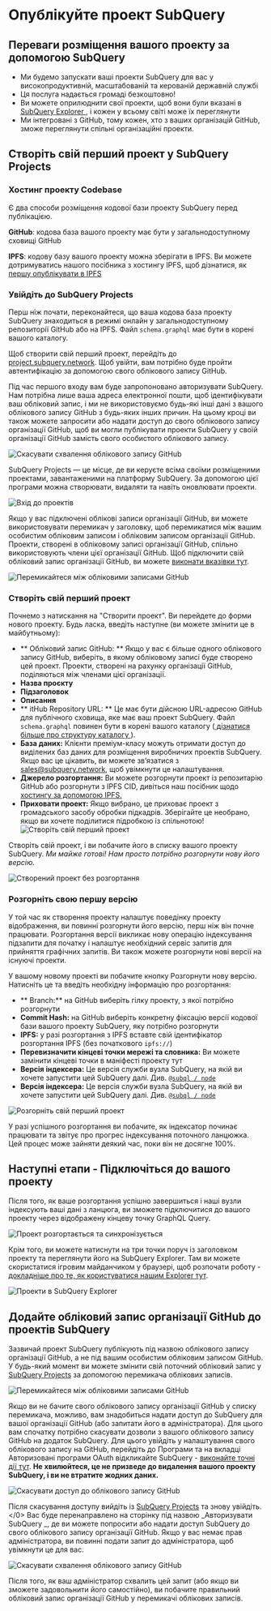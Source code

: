 # Опублікуйте проект SubQuery

## Переваги розміщення вашого проекту за допомогою SubQuery

- Ми будемо запускати ваші проекти SubQuery для вас у високопродуктивній, масштабованій та керованій державній службі
- Ця послуга надається громаді безкоштовно!
- Ви можете оприлюднити свої проекти, щоб вони були вказані в [ SubQuery Explorer ](https://explorer.subquery.network), і кожен у всьому світі може їх переглянути
- Ми інтегровані з GitHub, тому кожен, хто з ваших організацій GitHub, зможе переглянути спільні організаційні проекти.

## Створіть свій перший проект у SubQuery Projects

### Хостинг проекту Codebase

Є два способи розміщення кодової бази проекту SubQuery перед публікацією.

**GitHub**: кодова база вашого проекту має бути у загальнодоступному сховищі GitHub

**IPFS**: кодову базу вашого проекту можна зберігати в IPFS. Ви можете дотримуватись нашого посібника з хостингу IPFS, щоб дізнатися, як [першу опублікувати в IPFS](ipfs.md)

### Увійдіть до SubQuery Projects

Перш ніж почати, переконайтеся, що ваша кодова база проекту SubQuery знаходиться в режимі онлайн у загальнодоступному репозиторії GitHub або на IPFS. Файл `schema.graphql` має бути в корені вашого каталогу.

Щоб створити свій перший проект, перейдіть до [project.subquery.network](https://project.subquery.network). Щоб увійти, вам потрібно буде пройти автентифікацію за допомогою свого облікового запису GitHub.

Під час першого входу вам буде запропоновано авторизувати SubQuery. Нам потрібна лише ваша адреса електронної пошти, щоб ідентифікувати ваш обліковий запис, і ми не використовуємо будь-які інші дані з вашого облікового запису GitHub з будь-яких інших причин. На цьому кроці ви також можете запросити або надати доступ до свого облікового запису організації GitHub, щоб ви могли публікувати проекти SubQuery у своїй організації GitHub замість свого особистого облікового запису.

![Скасувати схвалення облікового запису GitHub](/assets/img/project_auth_request.png)

SubQuery Projects — це місце, де ви керуєте всіма своїми розміщеними проектами, завантаженими на платформу SubQuery. За допомогою цієї програми можна створювати, видаляти та навіть оновлювати проекти.

![Вхід до проектів](/assets/img/projects-dashboard.png)

Якщо у вас підключені облікові записи організації GitHub, ви можете використовувати перемикач у заголовку, щоб перемикатися між вашим особистим обліковим записом і обліковим записом організації GitHub. Проекти, створені в обліковому записі організації GitHub, спільно використовують члени цієї організації GitHub. Щоб підключити свій обліковий запис організації GitHub, ви можете [виконати вказівки тут](#add-github-organization-account-to-subquery-projects).

![Перемикайтеся між обліковими записами GitHub](/assets/img/projects-account-switcher.png)

### Створіть свій перший проект

Почнемо з натискання на "Створити проект". Ви перейдете до форми нового проекту. Будь ласка, введіть наступне (ви можете змінити це в майбутньому):

- ** Обліковий запис GitHub: ** Якщо у вас є більше одного облікового запису GitHub, виберіть, в якому обліковому записі буде створено цей проект. Проекти, створені на рахунку організації GitHub, поділяються між членами цієї організації.
- **Назва проєкту**
- **Підзаголовок**
- **Описання**
- ** itHub Repository URL: ** Це має бути дійсною URL-адресою GitHub для публічного сховища, яке має ваш проект SubQuery. Файл ` schema.graphql ` повинен бути в корені вашого каталогу ([ дізнатися більше про структуру каталогу ](../create/introduction.md#directory-structure)).
- **База даних:** Клієнти преміум-класу можуть отримати доступ до виділених баз даних для розміщення виробничих проектів SubQuery. Якщо вас це цікавить, ви можете зв’язатися з [sales@subquery.network](mailto:sales@subquery.network), щоб увімкнути це налаштування.
- **Джерело розгортання:** Ви можете розгорнути проект із репозитарію GitHub або розгорнути з IPFS CID, дивіться наш посібник щодо [хостингу за допомогою IPFS.](ipfs.md)
- **Приховати проект:** Якщо вибрано, це приховає проект з громадського засобу обробки підкадрів. Зберігайте це необрано, якщо ви хочете поділитися підробкою із спільнотою! ![Створіть свій перший проект](/assets/img/projects-create.png)

Створіть свій проект, і ви побачите його в списку вашого проекту SubQuery. _Ми майже готові! Нам просто потрібно розгорнути нову його версію._

![Створений проект без розгортання](/assets/img/projects-no-deployment.png)

### Розгорніть свою першу версію

У той час як створення проекту налаштує поведінку проекту відображення, ви повинні розгорнути його версію, перш ніж він почне працювати. Розгортання версії викликає нову операцію індексування підзапити для початку і налаштує необхідний сервіс запитів для прийняття графічних запитів. Ви також можете розгорнути нові версії на існуючі проекти.

У вашому новому проекті ви побачите кнопку Розгорнути нову версію. Натисніть це та введіть необхідну інформацію про розгортання:

- ** Branch:** на GitHub виберіть гілку проекту, з якої потрібно розгорнути
- **Commit Hash:** на GitHub виберіть конкретну фіксацію версії кодової бази вашого проекту SubQuery, яку потрібно розгорнути
- **IPFS:** у разі розгортання з IPFS вставте свій ідентифікатор розгортання IPFS (без початкового `ipfs://`)
- **Перевизначити кінцеві точки мережі та словника:** Ви можете замінити кінцеві точки в маніфесті проекту тут
- **Версія індексера:** Це версія служби вузла SubQuery, на якій ви хочете запустити цей SubQuery далі. Див. [` @subql / node `](https://www.npmjs.com/package/@subql/node)
- **Версія індексера:** Це версія служби вузла SubQuery, на якій ви хочете запустити цей SubQuery далі. Див. [` @subql / node `](https://www.npmjs.com/package/@subql/query)

![Розгорніть свій перший проект](https://static.subquery.network/media/projects/projects-first-deployment.png)

У разі успішного розгортання ви побачите, як індексатор починає працювати та звітує про прогрес індексування поточного ланцюжка. Цей процес може зайняти деякий час, поки він не досягне 100%.

## Наступні етапи - Підключіться до вашого проекту

Після того, як ваше розгортання успішно завершиться і наші вузли індексують ваші дані з ланцюга, ви зможете підключитися до вашого проекту через відображену кінцеву точку GraphQL Query.

![Проект розгортається та синхронізується](/assets/img/projects-deploy-sync.png)

Крім того, ви можете натиснути на три точки поруч із заголовком проекту та переглянути його на SubQuery Explorer. Там ви можете скористатися ігровим майданчиком у браузері, щоб розпочати роботу - [докладніше про те, як користуватися нашим Explorer тут](../query/query.md).

![Проекти в SubQuery Explorer](/assets/img/projects-explorer.png)

## Додайте обліковий запис організації GitHub до проектів SubQuery

Зазвичай проект SubQuery публікують під назвою облікового запису організації GitHub, а не під вашим особистим обліковим записом GitHub. У будь-який момент ви можете змінити свій поточний обліковий запис у [SubQuery Projects](https://project.subquery.network) за допомогою перемикача облікових записів.

![Перемикайтеся між обліковими записами GitHub](/assets/img/projects-account-switcher.png)

Якщо ви не бачите свого облікового запису організації GitHub у списку перемикача, можливо, вам знадобиться надати доступ до SubQuery для вашої організації GitHub (або запитати його в адміністратора). Для цього вам спочатку потрібно скасувати дозволи з вашого облікового запису GitHub на додаток SubQuery. Для цього увійдіть у налаштування свого облікового запису на GitHub, перейдіть до Програми та на вкладці Авторизовані програми OAuth відкликайте SubQuery - [виконайте точні дії тут](https://docs.github.com/en/github/authenticating-to-github/keeping-your-account-and-data-secure/reviewing-your-authorized-applications-oauth). **Не хвилюйтеся, це не призведе до видалення вашого проекту SubQuery, і ви не втратите жодних даних.**

![Скасувати доступ до облікового запису GitHub](/assets/img/project_auth_revoke.png)

Після скасування доступу вийдіть із [SubQuery Projects](https://project.subquery.network) та знову увійдіть.</0> Вас буде перенаправлено на сторінку під назвою _Авторизувати SubQuery _, де ви можете попросити або надати доступ SubQuery до свого облікового запису організації GitHub. Якщо у вас немає прав адміністратора, ви повинні подати запит до адміністратора, щоб увімкнути це для вас.

![Скасувати схвалення облікового запису GitHub](/assets/img/project_auth_request.png)

Після того, як ваш адміністратор схвалить цей запит (або якщо ви зможете задовольнити його самостійно), ви побачите правильний обліковий запис організації GitHub у перемикачі облікових записів.
